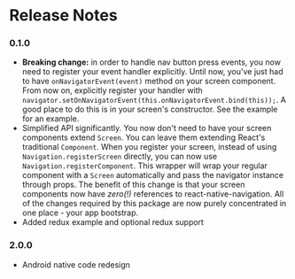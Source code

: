 # Release Notes

### 0.1.0

* **Breaking change:** in order to handle nav button press events, you now need to register your event handler explicitly. Until now, you've just had to have `onNavigatorEvent(event)` method on your screen component. From now on, explicitly register your handler with `navigator.setOnNavigatorEvent(this.onNavigatorEvent.bind(this));`. A good place to do this is in your screen's constructor. See the example for an example.
* Simplified API significantly. You now don't need to have your screen components extend `Screen`. You can leave them extending React's traditional `Component`. When you register your screen, instead of using `Navigation.registerScreen` directly, you can now use `Navigation.registerComponent`. This wrapper will wrap your regular component with a `Screen` automatically and pass the navigator instance through props. The benefit of this change is that your screen components now have *zero(!)* references to react-native-navigation. All of the changes required by this package are now purely concentrated in one place - your app bootstrap.
* Added redux example and optional redux support

### 2.0.0

* Android native code redesign
